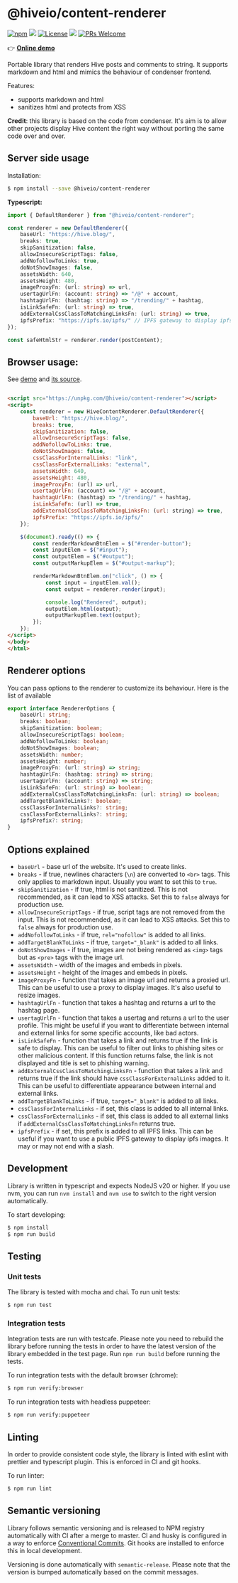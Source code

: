 # @hiveio/content-renderer

[![npm](https://img.shields.io/npm/v/@hiveio/content-renderer.svg?style=flat-square)](https://www.npmjs.com/package/@hiveio/content-renderer) [![](https://img.badgesize.io/https:/unpkg.com/@hiveio/content-renderer@1.0.2/dist/browser/hive-content-renderer.min.js.svg?compression=gzip)](https://www.npmjs.com/package/@hiveio/content-renderer) [![License](https://img.shields.io/github/license/wise-team/steem-content-renderer.svg?style=flat-square)](https://github.com/wise-team/steem-content-renderer/blob/master/LICENSE) [![](https://img.shields.io/badge/semantic--release-angular-e10079?logo=semantic-release)](https://github.com/semantic-release/semantic-release) [![PRs Welcome](https://img.shields.io/badge/PRs-welcome-brightgreen.svg?style=flat-square)](http://makeapullrequest.com)

👉 **[Online demo](https://hive.pages.syncad.com/hive-renderer/)**

Portable library that renders Hive posts and comments to string. It supports markdown and html and mimics the behaviour of condenser frontend.

Features:

-   supports markdown and html
-   sanitizes html and protects from XSS

**Credit**: this library is based on the code from condenser. It's aim is to allow other projects display Hive content the right way without porting the same code over and over.

## Server side usage

Installation:

```bash
$ npm install --save @hiveio/content-renderer
```

**Typescript:**

```typescript
import { DefaultRenderer } from "@hiveio/content-renderer";

const renderer = new DefaultRenderer({
    baseUrl: "https://hive.blog/",
    breaks: true,
    skipSanitization: false,
    allowInsecureScriptTags: false,
    addNofollowToLinks: true,
    doNotShowImages: false,
    assetsWidth: 640,
    assetsHeight: 480,
    imageProxyFn: (url: string) => url,
    usertagUrlFn: (account: string) => "/@" + account,
    hashtagUrlFn: (hashtag: string) => "/trending/" + hashtag,
    isLinkSafeFn: (url: string) => true,
    addExternalCssClassToMatchingLinksFn: (url: string) => true,
    ipfsPrefix: "https://ipfs.io/ipfs/" // IPFS gateway to display ipfs images
});

const safeHtmlStr = renderer.render(postContent);
```

## Browser usage:

See [demo](https://hive.pages.syncad.com/hive-renderer/) and [its source](https://gitlab.syncad.com/hive/hive-renderer/-/blob/master/sample/live-demo.html).

```html

<script src="https://unpkg.com/@hiveio/content-renderer"></script>
<script>
    const renderer = new HiveContentRenderer.DefaultRenderer({
        baseUrl: "https://hive.blog/",
        breaks: true,
        skipSanitization: false,
        allowInsecureScriptTags: false,
        addNofollowToLinks: true,
        doNotShowImages: false,
        cssClassForInternalLinks: "link",
        cssClassForExternalLinks: "external",
        assetsWidth: 640,
        assetsHeight: 480,
        imageProxyFn: (url) => url,
        usertagUrlFn: (account) => "/@" + account,
        hashtagUrlFn: (hashtag) => "/trending/" + hashtag,
        isLinkSafeFn: (url) => true,
        addExternalCssClassToMatchingLinksFn: (url: string) => true,
        ipfsPrefix: "https://ipfs.io/ipfs/"
    });

    $(document).ready(() => {
        const renderMarkdownBtnElem = $("#render-button");
        const inputElem = $("#input");
        const outputElem = $("#output");
        const outputMarkupElem = $("#output-markup");

        renderMarkdownBtnElem.on("click", () => {
            const input = inputElem.val();
            const output = renderer.render(input);

            console.log("Rendered", output);
            outputElem.html(output);
            outputMarkupElem.text(output);
        });
    });
</script>
</body>
</html>
```

## Renderer options

You can pass options to the renderer to customize its behaviour. Here is the list of available 

```typescript
export interface RendererOptions {
    baseUrl: string;
    breaks: boolean;
    skipSanitization: boolean;
    allowInsecureScriptTags: boolean;
    addNofollowToLinks: boolean;
    doNotShowImages: boolean;
    assetsWidth: number;
    assetsHeight: number;
    imageProxyFn: (url: string) => string;
    hashtagUrlFn: (hashtag: string) => string;
    usertagUrlFn: (account: string) => string;
    isLinkSafeFn: (url: string) => boolean;
    addExternalCssClassToMatchingLinksFn: (url: string) => boolean;
    addTargetBlankToLinks?: boolean;
    cssClassForInternalLinks?: string;
    cssClassForExternalLinks?: string;
    ipfsPrefix?: string;
}
```

## Options explained

- `baseUrl` - base url of the website. It's used to create links.
- `breaks` - if true, newlines characters (`\n`) are converted to `<br>` tags. This only applies to markdown input. Usually you want to set this to `true`.
- `skipSanitization` - if true, html is not sanitized. This is not recommended, as it can lead to XSS attacks. Set this to `false` always for production use.
- `allowInsecureScriptTags` - if true, script tags are not removed from the input. This is not recommended, as it can lead to XSS attacks. Set this to `false` always for production use.
- `addNofollowToLinks` - if true, `rel="nofollow"` is added to all links.
- `addTargetBlankToLinks` - if true, `target="_blank"` is added to all links.
- `doNotShowImages` - if true, images are not being rendered as `<img>` tags but as `<pre>` tags with the image url.
- `assetsWidth` - width of the images and embeds in pixels.
- `assetsHeight` - height of the images and embeds in pixels.
- `imageProxyFn` - function that takes an image url and returns a proxied url. This can be useful to use a proxy to display images. It's also useful to resize images.
- `hashtagUrlFn` - function that takes a hashtag and returns a url to the hashtag page.
- `usertagUrlFn` - function that takes a usertag and returns a url to the user profile. This might be useful if you want to differentiate between internal and external links for some specific accounts, like bad actors.
- `isLinkSafeFn` - function that takes a link and returns true if the link is safe to display. This can be useful to filter out links to phishing sites or other malicious content. If this function returns false, the link is not displayed and title is set to phishing warning.
- `addExternalCssClassToMatchingLinksFn` - function that takes a link and returns true if the link should have `cssClassForExternalLinks` added to it. This can be useful to differentiate appearance between internal and external links.
- `addTargetBlankToLinks` - if true, `target="_blank"` is added to all links.
- `cssClassForInternalLinks` - if set, this class is added to all internal links.
- `cssClassForExternalLinks` - if set, this class is added to all external links if `addExternalCssClassToMatchingLinksFn` returns true.
- `ipfsPrefix` - if set, this prefix is added to all IPFS links. This can be useful if you want to use a public IPFS gateway to display ipfs images. It may or may not end with a slash.

## Development

Library is written in typescript and expects NodeJS v20 or higher. If you use nvm, you can run `nvm install` and `nvm use` to switch to the right version automatically.

To start developing:

```bash
$ npm install
$ npm run build
```

## Testing

### Unit tests

The library is tested with mocha and chai. To run unit tests:
```bash
$ npm run test
```

### Integration tests

Integration tests are run with testcafe. Please note you need to rebuild the library before running the tests in order to have the latest version of the library embedded in the test page. Run `npm run build` before running the tests.

To run integration tests with the default browser (chrome):
```bash
$ npm run verify:browser
```

To run integration tests with headless puppeteer:
```bash
$ npm run verify:puppeteer
```

## Linting

In order to provide consistent code style, the library is linted with eslint with prettier and typescript plugin. This is enforced in CI and git hooks.

To run linter:
```bash
$ npm run lint
```

## Semantic versioning

Library follows semantic versioning and is released to NPM registry automatically with CI after a merge to master. CI and husky is configured in a way to enforce [Conventional Commits](https://www.conventionalcommits.org/en/v1.0.0/). Git hooks are installed to enforce this in local development.

Versioning is done automatically with `semantic-release`. Please note that the version is bumped automatically based on the commit messages.